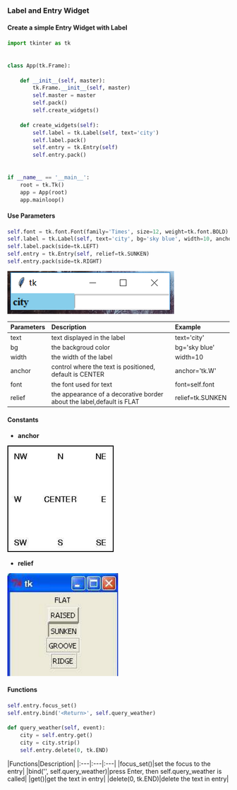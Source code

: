 ### Label and Entry Widget

#### Create a simple Entry Widget with Label
```python
import tkinter as tk


class App(tk.Frame):

    def __init__(self, master):
        tk.Frame.__init__(self, master)
        self.master = master
        self.pack()
        self.create_widgets()

    def create_widgets(self):
        self.label = tk.Label(self, text='city')
        self.label.pack()
        self.entry = tk.Entry(self)
        self.entry.pack()


if __name__ == '__main__':
    root = tk.Tk()
    app = App(root)
    app.mainloop()
```
#### Use Parameters
```python
self.font = tk.font.Font(family='Times', size=12, weight=tk.font.BOLD)
self.label = tk.Label(self, text='city', bg='sky blue', width=10, anchor=tk.W, font=self.font)
self.label.pack(side=tk.LEFT)
self.entry = tk.Entry(self, relief=tk.SUNKEN)
self.entry.pack(side=tk.RIGHT)
```
![](/assets/ch2/tkentry.PNG)

|Parameters|Description|Example|
|:---|:---|:---|
|text|text displayed in the label|text='city'|
|bg|the backgroud color|bg='sky blue'|
|width|the width of the label|width=10|
|anchor|control where the text is positioned, default is CENTER|anchor='tk.W'|
|font|the font used for text|font=self.font|
|relief|the appearance of a decorative border about the label,default is FLAT|relief=tk.SUNKEN|

#### Constants 

* **anchor**

![](/assets/ch2/tkanchor.jpg)

* **relief**

![](/assets/ch2/tkrelief.PNG)

#### Functions

```python
self.entry.focus_set()
self.entry.bind('<Return>', self.query_weather)

def query_weather(self, event):
    city = self.entry.get()
    city = city.strip()
    self.entry.delete(0, tk.END)
```
|Functions|Description|
|:---|:---|:---|
|focus_set()|set the focus to the entry|
|bind('<Return>', self.query_weather)|press Enter, then self.query_weather is called|
|get()|get the text in entry|
|delete(0, tk.END)|delete the text in entry|







